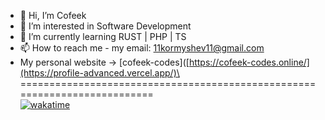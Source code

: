- 👋 Hi, I’m Cofeek
- 👀 I’m interested in Software Development
- 🌱 I’m currently learning    RUST | PHP | TS 
- 📫 How to reach me - my email: 11kormyshev11@gmail.com
- My personal website ->  [cofeek-codes]([https://cofeek-codes.online/](https://profile-advanced.vercel.app/)\
==========================================================================\
[![wakatime](https://wakatime.com/badge/user/ecf8c1c7-20f8-4ccf-b81e-eaddf3db3206.svg)](https://wakatime.com/@ecf8c1c7-20f8-4ccf-b81e-eaddf3db3206)

